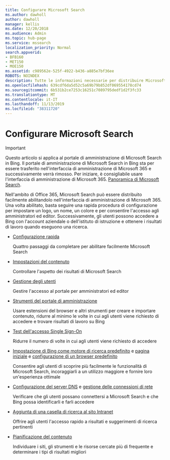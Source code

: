 ```yaml
---
title: Configurare Microsoft Search
ms.author: dawholl
author: dawholl
manager: kellis
ms.date: 12/20/2018
ms.audience: Admin
ms.topic: hub-page
ms.service: mssearch
localization_priority: Normal
search.appverid:
- BFB160
- MET150
- MOE150
ms.assetid: c989562e-525f-4922-b436-a885e7bf36ee
ROBOTS: NOINDEX
description: Tutte le informazioni necessarie per distribuire Microsoft Search nell'organizzazione
ms.openlocfilehash: 639cdf6da5d52c5a69b79b852df069554178cd74
ms.sourcegitcommit: 6b531b2ce7253c16251c7089795dedf1d2f3fc33
ms.translationtype: MT
ms.contentlocale: it-IT
ms.lasthandoff: 11/13/2019
ms.locfileid: "38311720"
---
```

# <a name="set-up-microsoft-search"></a>Configurare Microsoft Search

> [!IMPORTANT]
> Questo articolo si applica al portale di amministrazione di Microsoft Search in Bing. Il portale di amministrazione di Microsoft Search in Bing sta per essere trasferito nell'interfaccia di amministrazione di Microsoft 365 e successivamente verrà rimosso. Per iniziare, è consigliabile usare l'interfaccia di amministrazione di Microsoft 365. [Panoramica di Microsoft Search](overview-microsoft-search.md).
    
Nell'ambito di Office 365, Microsoft Search può essere distribuito facilmente abilitandolo nell'interfaccia di amministrazione di Microsoft 365. Una volta abilitato, basta seguire una rapida procedura di configurazione per impostare un logo, un nome, un colore e per consentire l'accesso agli amministratori ed editor. Successivamente, gli utenti possono accedere a Bing con l'account aziendale o dell'istituto di istruzione e ottenere i risultati di lavoro quando eseguono una ricerca.

- [Configurazione rapida](quick-set-up.md)
    
    Quattro passaggi da completare per abilitare facilmente Microsoft Search

- [Impostazioni del contenuto](content-settings.md)
    
    Controllare l'aspetto dei risultati di Microsoft Search
    
- [Gestione degli utenti](add-users.md)
    
    Gestire l'accesso al portale per amministratori ed editor
    
- [Strumenti del portale di amministrazione](admin-portal-tools.md)
    
    Usare estensioni del browser e altri strumenti per creare e importare contenuto, ridurre al minimo le volte in cui agli utenti viene richiesto di accedere e trovare risultati di lavoro su Bing
    
- [Test dell'accesso Single Sign-On](test-single-sign-on.md)
    
    Ridurre il numero di volte in cui agli utenti viene richiesto di accedere
    
- [Impostazione di Bing come motore di ricerca predefinito](set-default-search-engine.md) e [pagina iniziale](set-default-homepage.md) e [configurazione di un browser predefinito](set-default-browser.md)
    
    Consentire agli utenti di scoprire più facilmente le funzionalità di Microsoft Search, incoraggiarli a un utilizzo maggiore e fornire loro un'esperienza ottimale
    
- [Configurazione del server DNS](advanced-dns-configuration.md) e [gestione delle connessioni di rete](manage-network-connections.md)
    
    Verificare che gli utenti possano connettersi a Microsoft Search e che Bing possa identificarli e farli accedere

- [Aggiunta di una casella di ricerca al sito Intranet](add-a-search-box-to-your-intranet-site.md)

    Offrire agli utenti l'accesso rapido a risultati e suggerimenti di ricerca pertinenti

- [Pianificazione del contenuto](plan-your-content.md)
    
    Individuare i siti, gli strumenti e le risorse cercate più di frequente e determinare i tipi di risultati migliori

  

